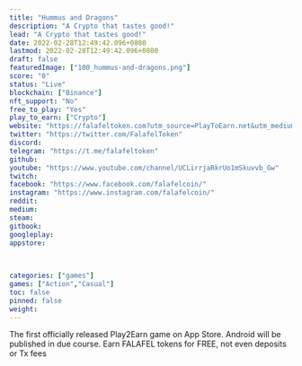 ```yaml
---
title: "Hummus and Dragons"
description: "A Crypto that tastes good!"
lead: "A Crypto that tastes good!"
date: 2022-02-28T12:49:42.096+0800
lastmod: 2022-02-28T12:49:42.096+0800
draft: false
featuredImage: ["100_hummus-and-dragons.png"]
score: "0"
status: "Live"
blockchain: ["Binance"]
nft_support: "No"
free_to_play: "Yes"
play_to_earn: ["Crypto"]
website: "https://falafeltoken.com?utm_source=PlayToEarn.net&utm_medium=organic&utm_campaign=gamepage"
twitter: "https://twitter.com/FalafelToken"
discord: 
telegram: "https://t.me/falafeltoken"
github: 
youtube: "https://www.youtube.com/channel/UCLirrjaRkrUo1mSkuvvb_Gw"
twitch: 
facebook: "https://www.facebook.com/falafelcoin/"
instagram: "https://www.instagram.com/falafelcoin/"
reddit: 
medium: 
steam: 
gitbook: 
googleplay: 
appstore: 

  
    
categories: ["games"]
games: ["Action","Casual"]
toc: false
pinned: false
weight: 
---
```

The first officially released Play2Earn game on App Store. Android will be published in due course. Earn FALAFEL tokens for FREE, not even deposits or Tx fees